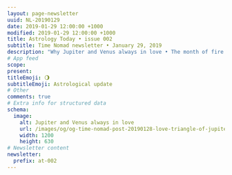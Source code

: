 ```yaml
---
layout: page-newsletter
uuid: NL-20190129
date: 2019-01-29 12:00:00 +1000
modified: 2019-01-29 12:00:00 +1000
title: Astrology Today • issue 002
subtitle: Time Nomad newsletter • January 29, 2019
description: "Why Jupiter and Venus always in love • The month of fire: Mars, Uranus and Pluto • Vega, the fixed star… read our regular astrological knowledge stories and news updates."
# App feed
scope: 
present: 
titleEmoji: 🌖
subtitleEmoji: Astrological update
# Other
comments: true
# Extra info for structured data
schema:
  image:
    alt: Jupiter and Venus always in love
    url: /images/og/og-time-nomad-post-20190128-love-triangle-of-jupiter-venus.jpg
    width: 1200
    height: 630
# Newsletter content
newsletter:
  prefix: at-002
---
```



